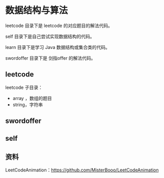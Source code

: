 # 数据结构与算法



leetcode 目录下是 leetcode 的对应题目的解法代码。

self 目录下是自己尝试实现数据结构的代码。

learn 目录下是学习 Java 数据结构或集合类的代码。

swordoffer 目录下是 剑指offer 的解法代码。

## leetcode

leetcode 子目录：

- array ，数组的题目
- string，字符串


## swordoffer


## self


## 资料

LeetCodeAnimation：https://github.com/MisterBooo/LeetCodeAnimation
